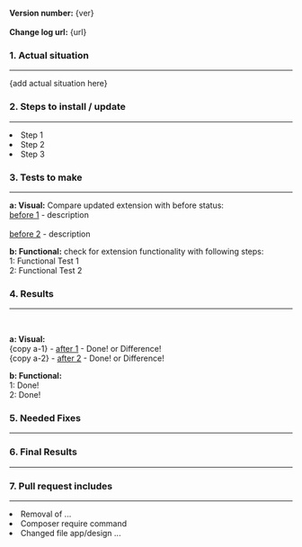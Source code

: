 <strong>Version number:</strong> {ver} <br />								
<strong>Change log url:</strong> {url}

	
<h3>1. Actual situation </h3> <hr />	
{add actual situation here}
<h3>2. Steps to install / update</h3> <hr>
<li>Step 1 </li>
<li>Step 2 </li>
<li>Step 3 </li>

<h3>3. Tests to make</h3><hr>

<strong>a: Visual:</strong> Compare updated extension with before status: <br />
<a href="">before 1</a> - description <br />	
<a href="">before 2</a> - description <br />	
	
<strong>b: Functional:</strong> check for extension functionality with following steps: <br />
1: Functional Test 1 <br />
2: Functional Test 2 <br />

<h3>4. Results</h3><hr> <br />

<strong>a: Visual:</strong> <br />
{copy a-1} - <a href="">after 1</a> - Done! or Difference!	<br />
{copy a-2} - <a href="">after 2</a> - Done! or Difference!	<br />

<strong>b: Functional:</strong> <br />
1: Done! <br />
2: Done! <br />

<h3>5. Needed Fixes</h3> <hr>

<h3>6. Final Results </h3> <hr>

<h3>7. Pull request includes</h3> <hr>

<li>Removal of ... </li>
<li>Composer require command </li>
<li>Changed file app/design ... </li>
